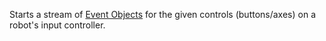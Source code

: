 Starts a stream of [Event Objects](#event-object) for the given controls (buttons/axes) on a robot's input controller.
